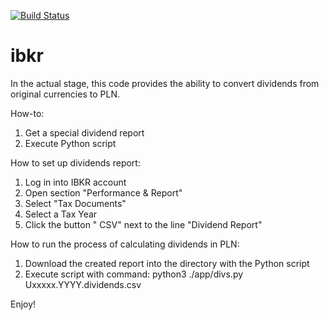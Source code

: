 [![Build Status](https://app.travis-ci.com/Uglykoyote/ibkr.svg?branch=main)](https://app.travis-ci.com/Uglykoyote/ibkr)
# ibkr
In the actual stage, this code provides the ability to convert dividends from original currencies to PLN.

How-to:
1. Get a special dividend report
2. Execute Python script

How to set up dividends report:
1. Log in into IBKR account
2. Open section "Performance & Report"
3. Select "Tax Documents"
4. Select a Tax Year
5. Click the button " CSV" next to the line "Dividend Report"

How to run the process of calculating dividends in PLN:
1. Download the created report into the directory with the Python script
2. Execute script with command: python3 ./app/divs.py Uxxxxx.YYYY.dividends.csv

Enjoy!
